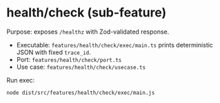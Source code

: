 # health/check (sub-feature)

Purpose: exposes `/healthz` with Zod-validated response.

- Executable: `features/health/check/exec/main.ts` prints deterministic JSON with fixed `trace_id`.
- Port: `features/health/check/port.ts`
- Use case: `features/health/check/usecase.ts`

Run exec:
```bash
node dist/src/features/health/check/exec/main.js
```
